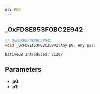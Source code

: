 ```yaml
---
ns: PED
---
```

## _0xFD8E853F0BC2E942

```c
// 0xFD8E853F0BC2E942
void _0xFD8E853F0BC2E942(Any p0, Any p1);
```

```
NativeDB Introduced: v1207
```

## Parameters
* **p0**:
* **p1**:
